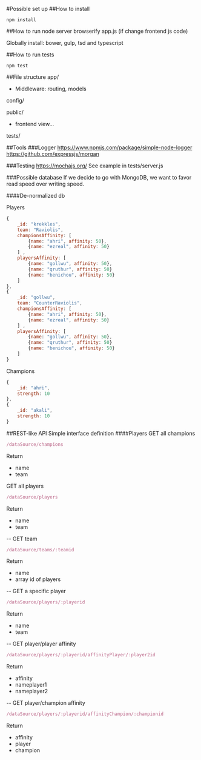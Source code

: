 #Possible set up
##How to install 
~~~
npm install
~~~

##How to run
node server
browserify app.js (if change frontend js code)

Globally install: bower, gulp, tsd and typescript

##How to run tests
~~~~
npm test
~~~~

##File structure
app/
* Middleware: routing, models

config/

public/
* frontend view...

tests/

##Tools
###Logger
https://www.npmjs.com/package/simple-node-logger
https://github.com/expressjs/morgan

###Testing
https://mochajs.org/
See example in tests/server.js

###Possible database
If we decide to go with MongoDB, we want to favor read speed over writing speed.

####De-normalized db

Players
~~~~javascript
{
    _id: "krekkles", 
    team: "Raviolis",
    championsAffinity: [
        {name: "ahri", affinity: 50},
        {name: "ezreal", affinity: 50}
    ] , 
    playersAffinity: [
        {name: "gollwu", affinity: 50},
        {name: "qruthur", affinity: 50}
        {name: "benichou", affinity: 50}
    ]
},
{
    _id: "gollwu", 
    team: "CounterRaviolis",
    championsAffinity: [
        {name: "ahri", affinity: 50},
        {name: "ezreal", affinity: 50}
    ] , 
    playersAffinity: [
        {name: "gollwu", affinity: 50},
        {name: "qruthur", affinity: 50}
        {name: "benichou", affinity: 50}
    ]
}
~~~~

Champions
~~~~javascript
{
    _id: "ahri", 
    strength: 10
},
{
    _id: "akali", 
    strength: 10
}
~~~~


##REST-like API
Simple interface definition
####Players
GET all champions
~~~~javascript
/dataSource/champions
~~~~
Return 
* name
* team

GET all players
~~~~javascript
/dataSource/players
~~~~
Return 
* name
* team

--
GET team
~~~~javascript
/dataSource/teams/:teamid
~~~~
Return 
* name
* array id of players

--
GET a specific player
~~~~javascript
/dataSource/players/:playerid
~~~~
Return 
* name
* team

--
GET player/player affinity
~~~~javascript
/dataSource/players/:playerid/affinityPlayer/:player2id
~~~~
Return
* affinity
* nameplayer1
* nameplayer2

--
GET player/champion affinity
~~~~javascript
/dataSource/players/:playerid/affinityChampion/:championid
~~~~
Return
* affinity
* player
* champion

